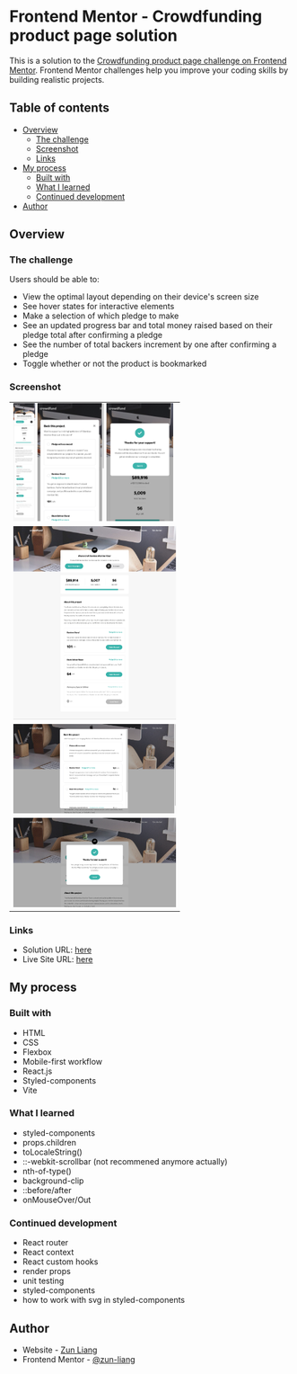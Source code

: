 # Frontend Mentor - Crowdfunding product page solution

This is a solution to the [Crowdfunding product page challenge on Frontend Mentor](https://www.frontendmentor.io/challenges/crowdfunding-product-page-7uvcZe7ZR). Frontend Mentor challenges help you improve your coding skills by building realistic projects.

## Table of contents

- [Overview](#overview)
  - [The challenge](#the-challenge)
  - [Screenshot](#screenshot)
  - [Links](#links)
- [My process](#my-process)
  - [Built with](#built-with)
  - [What I learned](#what-i-learned)
  - [Continued development](#continued-development)
- [Author](#author)

## Overview

### The challenge

Users should be able to:

- View the optimal layout depending on their device's screen size
- See hover states for interactive elements
- Make a selection of which pledge to make
- See an updated progress bar and total money raised based on their pledge total after confirming a pledge
- See the number of total backers increment by one after confirming a pledge
- Toggle whether or not the product is bookmarked

### Screenshot

<table>
    <tr>
        <td>
            <img 
                src="./public/screenshots/Screenshot-mobile-full-page.png"
                alt="mobile preview"
                height="210px" />
            <img 
                src="./public/screenshots/Screenshot-mobile-modal.png"
                alt="mobile modal preview"
                height="210px" />
            <img 
                src="./public/screenshots/Screenshot-mobile-complete.png"
                alt="mobile complete preview"
                height="210px" />
        </td>
    </tr>
    <tr>
        <td>
            <img 
                src="./public/screenshots/Screenshot-desktop-full-page.png"
                alt="desktop preview"
                width="290px" />
        </td>
    </tr>
    <tr>
        <td>
            <img 
                src="./public/screenshots/Screenshot-desktop-modal.png"
                alt="desktop preview"
                width="290px" />
        </td>
    </tr>
    <tr>
        <td>
            <img 
                src="./public/screenshots/Screenshot-desktop-complete.png"
                alt="desktop preview"
                width="290px" />
        </td>
    </tr>
</table>

### Links

- Solution URL: [here](https://www.frontendmentor.io/solutions/crowdfunding-product-page-created-using-reactjs-and-styledcomponents-DFwezJy1GE)
- Live Site URL: [here](https://zun-liang.github.io/crowdfunding-product-page/)

## My process

### Built with

- HTML
- CSS
- Flexbox
- Mobile-first workflow
- React.js
- Styled-components
- Vite

### What I learned

- styled-components
- props.children
- toLocaleString()
- ::-webkit-scrollbar (not recommened anymore actually)
- nth-of-type()
- background-clip
- ::before/after
- onMouseOver/Out

### Continued development

- React router
- React context
- React custom hooks
- render props
- unit testing
- styled-components
- how to work with svg in styled-components

## Author

- Website - [Zun Liang](https://zun-liang.github.io/)
- Frontend Mentor - [@zun-liang](https://www.frontendmentor.io/profile/zun-liang)
